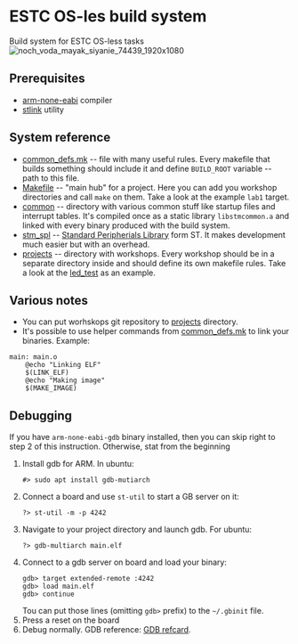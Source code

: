 # ESTC OS-les build system

Build system for ESTC OS-less tasks
![noch_voda_mayak_siyanie_74439_1920x1080](https://user-images.githubusercontent.com/47479263/67852464-7fe75080-fb1d-11e9-9220-18d3f83f54ba.jpg)
## Prerequisites
* [arm-none-eabi](https://developer.arm.com/open-source/gnu-toolchain/gnu-rm/downloads) compiler
* [stlink](https://github.com/texane/stlink) utility

## System reference
* [common_defs.mk](common_defs.mk) -- file with many useful rules. Every makefile that builds something should include it and define `BUILD_ROOT` variable -- path to this file.
* [Makefile](Makefile) -- "main hub" for a project. Here you can add you workshop directories and call `make` on them. Take a look at the example `lab1` target.
* [common](common) -- directory with various common stuff like startup files and interrupt tables. It's compiled once as a static library `libstmcommon.a` and linked with every binary produced with the build system.
* [stm_spl](stm_spl) -- [Standard Peripherials Library](https://www.st.com/en/embedded-software/stsw-stm32065.html) form ST. It makes development much easier but with an overhead.
* [projects](projects) -- directory with workshops. Every workshop should be in a separate directory inside and should define its own makefile rules. Take a look at the [led_test](projects/led_test) as an example.

## Various notes
* You can put worhskops git repository to [projects](projects) directory.
* It's possible to use helper commands from [common_defs.mk](common_defs.mk) to link your binaries. Example:

``` make
main: main.o
    @echo "Linking ELF"
    $(LINK_ELF)
    @echo "Making image"
    $(MAKE_IMAGE)
```

## Debugging 
If you have `arm-none-eabi-gdb` binary installed, then you can skip right to step 2 of this instruction. Otherwise, stat from the beginning
1. Install gdb for ARM. In ubuntu:
   ```
   #> sudo apt install gdb-mutiarch
   ```
2. Connect a board and use `st-util` to start a GB server on it:
   ```
   ?> st-util -m -p 4242
   ```
3. Navigate to your project directory and launch gdb. For ubuntu: 
   ``` 
   ?> gdb-multiarch main.elf
   ```
4. Connect to a gdb server on board and load your binary:
   ```
   gdb> target extended-remote :4242
   gdb> load main.elf
   gdb> continue
   ```
   Tou can put those lines (omitting `gdb>` prefix) to the `~/.gbinit` file.
5. Press a reset on the board
6. Debug normally. GDB reference: [GDB refcard](http://users.ece.utexas.edu/~adnan/gdb-refcard.pdf).


